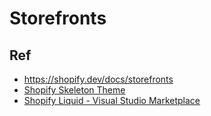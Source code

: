 # Storefronts







## Ref

* <https://shopify.dev/docs/storefronts>
* [Shopify Skeleton Theme](https://github.com/shopify/skeleton-theme)
* [Shopify Liquid - Visual Studio Marketplace](https://marketplace.visualstudio.com/items?itemName=Shopify.theme-check-vscode)